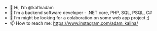- 👋 Hi, I’m @kal1nadam
- 👀 I’m a backend software developer - .NET core, PHP, SQL, PSQL, C#
- 💞️ I’m might be looking for a colaboration on some web app project ;)
- 📫 How to reach me: https://www.instagram.com/adam_kalina/

<!---
kal1nadam/kal1nadam is a ✨ special ✨ repository because its `README.md` (this file) appears on your GitHub profile.
You can click the Preview link to take a look at your changes.
--->
